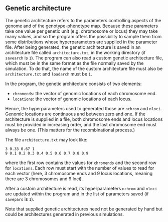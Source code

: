 ## Genetic architecture

The genetic architecture refers to the parameters controlling aspects of the genome and of the genotype-phenotype map. Because these parameters take one value per genetic unit (e.g. chromosome or locus) they may take many values, and so the program offers the possibility to sample them from some distributions whose hyperparameters are supplied in the parameter file. After being generated, the genetic architecture is saved in an architecture file called `architecture.txt`, in the working directory (if `savearch` is `1`). The program can also read a custom genetic architecture file, which must be in the same format as the file normally saved by the simulation. To do that, the name of the custom architecture file must also be `architecture.txt` and `loadarch` must be `1`.

In the program, the genetic architecture consists of two elements:
* `chromends`: the vector of genomic locations of each chromosome end.
* `locations`: the vector of genomic locations of each locus.

Hence, the hyperparameters used to generated those are `nchrom` and `nloci`. Genomic locations are continuous and between zero and one. If the architecture is supplied in a file, both chromosome ends and locus locations must be provided in increasing order, and the last chromosome end must always be one. (This matters for the recombinational process.)

The file `architecture.txt` may look like:

```
3 0.33 0.67 1
9 0.1 0.2 0.3 0.4 0.5 0.6 0.7 0.8 0.9 
```

where the first row contains the values for `chromends` and the second row for `locations`. Each row must start with the number of values to read for each vector (here, 3 chromosome ends and 9 locus locations, meaning there are 3 chromosomes and 9 loci).

After a custom architecture is read, its hyperparameters `nchrom` and `nloci` are updated within the program and in the list of parameters saved (if `savepars` is `1`).

Note that supplied genetic architectures need not be generated by hand but could be architectures generated in previous simulations.